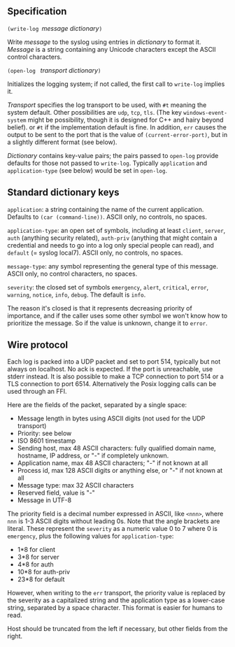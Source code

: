 ## Specification

`(write-log `*message* *dictionary*`)`

Write *message* to the syslog using entries in *dictionary* to format it.
*Message* is a string containing any Unicode characters except the ASCII control
characters.


`(open-log ` *transport dictionary*`)`

Initializes the logging system; if not called, the first call to `write-log` implies it.

*Transport* specifies the log transport to be used, with `#t` meaning the system default.
Other possibilities are `udp`, `tcp`, `tls`.
(The key `windows-event-system` might be possibility,
though it is designed for C++ and hairy beyond belief).
or `#t` if the implementation default is fine.
In addition, `err` causes the output to be sent to the
port that is the value of `(current-error-port)`,
but in a slightly different format (see below).

*Dictionary* contains key-value pairs; the pairs passed to `open-log` provide defaults
for those not passed to `write-log`.
Typically `application` and `application-type` (see below)
would be set in `open-log`.

## Standard dictionary keys

`application`: a string containing the name of the current application.
Defaults to `(car (command-line))`.  ASCII only, no controls, no spaces.

`application-type`: an open set of symbols, including at least
`client`, `server`, `auth` (anything security related),
`auth-priv` (anything that might contain a credential
and needs to go into a log only special people can read),
and `default` (= syslog local7). ASCII only, no controls, no spaces.

`message-type`: any symbol representing the general type of this message.
ASCII only, no control characters, no spaces.

`severity`: the closed set of symbols
`emergency`, `alert`, `critical`, `error`, `warning`, `notice`, `info`, `debug`.
The default is `info`.

The reason it's closed is that it represents decreasing priority of importance,
and if the caller uses some other symbol we won't know how to prioritize the message.
So if the value is unknown, change it to `error`.

## Wire protocol

Each log is packed into a UDP packet and set to port 514,
typically but not always on localhost.  No ack is expected.
If the port is unreachable, use stderr instead.  It is also possible
to make a TCP connection to port 514 or a TLS connection to port 6514.
Alternatively the Posix logging calls can be used through an FFI.

Here are the fields of the packet, separated by a single space:

  * Message length in bytes using ASCII digits (not used for the UDP transport)
  * Priority: see below
  * ISO 8601 timestamp
  * Sending host, max 48 ASCII characters:  fully qualified domain name,
    hostname, IP address, or "-" if completely unknown.
  * Application name, max 48 ASCII characters; "-" if not known at all
  * Process id, max 128 ASCII digits or anything else, or "-" if not known at all
  * Message type: max 32 ASCII characters
  * Reserved field, value is "-"
  * Message in UTF-8

The priority field is a decimal number expressed in ASCII, like `<nnn>`,
where `nnn` is 1-3 ASCII digits without leading 0s.
Note that the angle brackets are literal.
These represent the `severity` as a numeric value 0 to 7
where 0 is `emergency`,
plus the following values for `application-type`:

  * 1*8 for client
  * 3*8 for server
  * 4*8 for auth
  * 10*8 for auth-priv
  * 23*8 for default
  
However, when writing to the `err` transport, the priority value is replaced
by the severity as a capitalized string and the application type as a
lower-case string, separated by a space character.
This format is easier for humans to read.

Host should be truncated from the left if necessary, but other fields from the right.
